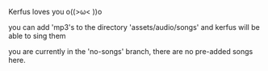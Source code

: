 Kerfus loves you o((>ω< ))o



you can add 'mp3's to the directory 'assets/audio/songs' and kerfus will be able to sing them

you are currently in the 'no-songs' branch, there are no pre-added songs here.
